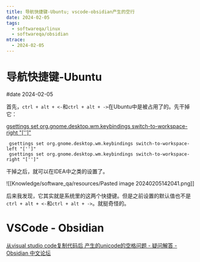 ```yaml
---
title: 导航快捷键-Ubuntu; vscode-obsidian产生的空行
date: 2024-02-05
tags:
  - softwareqa/linux
  - softwareqa/obsidian
mtrace:
  - 2024-02-05
---
```


# 导航快捷键-Ubuntu

#date 2024-02-05

首先，`ctrl + alt + <-`和`ctrl + alt + ->`在Ubuntu中是被占用了的。先干掉它：

[gsettings set org.gnome.desktop.wm.keybindings switch-to-workspace-right &quot;\[''\]&quot;](https://askubuntu.com/questions/82007/how-do-i-disable-ctrlaltleft-right)

```shell
 gsettings set org.gnome.desktop.wm.keybindings switch-to-workspace-left "['']"
 gsettings set org.gnome.desktop.wm.keybindings switch-to-workspace-right "['']"
```

干掉之后，就可以在IDEA中之类的设置了。

![[Knowledge/software_qa/resources/Pasted image 20240205142041.png]]

后来我发现，它其实就是系统里的这两个快捷键。但是之前设置的默认值也不是`ctrl + alt + <-`和`ctrl + alt + ->`。就挺奇怪的。

# VSCode - Obsidian

[从visual studio code复制代码后 产生的unicode的空格问题 - 疑问解答 - Obsidian 中文论坛](https://forum-zh.obsidian.md/t/topic/9332)